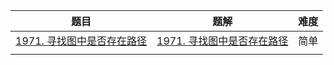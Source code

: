 | 题目                                                         | 题解 | 难度 |
| ------------------------------------------------------------ | ---- | ---- |
| [1971. 寻找图中是否存在路径](https://leetcode.cn/problems/find-if-path-exists-in-graph/) | [1971. 寻找图中是否存在路径](https://github.com/ZonzeeLi/LeetCode/blob/master/index/1971-1980/1971.%20%E5%AF%BB%E6%89%BE%E5%9B%BE%E4%B8%AD%E6%98%AF%E5%90%A6%E5%AD%98%E5%9C%A8%E8%B7%AF%E5%BE%84.md)     | 简单 |
|                                                              |      |      |


